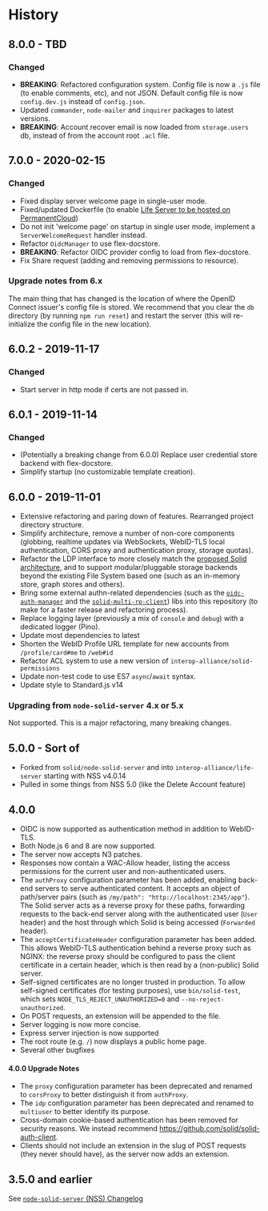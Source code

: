 # History

## 8.0.0 - TBD

### Changed
- **BREAKING**: Refactored configuration system. Config file is now
  a `.js` file (to enable comments, etc), and not JSON. Default config file
  is now `config.dev.js` instead of `config.json`.
- Updated `commander`, `node-mailer` and `inquirer` packages to latest versions.
- **BREAKING**: Account recover email is now loaded from `storage.users` db,
  instead of from the account root `.acl` file.

## 7.0.0 - 2020-02-15

### Changed
- Fixed display server welcome page in single-user mode.
- Fixed/updated Dockerfile (to enable [Life Server to be hosted on 
  PermanentCloud](https://permanent.cloud/apps/life-server))
- Do not init 'welcome page' on startup in single user mode, implement a
  `ServerWelcomeRequest` handler instead.
- Refactor `OidcManager` to use flex-docstore.
- **BREAKING**: Refactor OIDC provider config to load from flex-docstore.
- Fix Share request (adding and removing permissions to resource).

### Upgrade notes from 6.x
The main thing that has changed is the location of where the OpenID Connect 
issuer's config file is stored. We recommend that you clear the `db` directory
(by running `npm run reset`) and restart the server (this will re-initialize the 
config file in the new location).

## 6.0.2 - 2019-11-17

### Changed
- Start server in http mode if certs are not passed in.

## 6.0.1 - 2019-11-14

### Changed
- (Potentially a breaking change from 6.0.0) Replace user credential store 
  backend with flex-docstore.
- Simplify startup (no customizable template creation).

## 6.0.0 - 2019-11-01

- Extensive refactoring and paring down of features. Rearranged project
    directory structure.
- Simplify architecture, remove a number of non-core components (globbing,
    realtime updates via WebSockets, WebID-TLS local authentication, CORS proxy
    and authentication proxy, storage quotas).
- Refactor the LDP interface to more closely match the [proposed Solid 
    architecture](https://github.com/solid/solid-architecture/blob/master/server/request-flow.md),
    and to support modular/pluggable storage backends beyond the existing File 
    System based one (such as an in-memory store, graph stores and others).
- Bring some external authn-related dependencies (such as the 
    [`oidc-auth-manager`](https://github.com/solid/oidc-auth-manager) and the 
    [`solid-multi-rp-client`](https://github.com/solid/solid-multi-rp-client))
    libs into this repository (to make for a faster release and refactoring
    process).
- Replace logging layer (previously a mix of `console` and `debug`) with a
    dedicated logger (Pino).
- Update most dependencies to latest
- Shorten the WebID Profile URL template for new accounts from
  `/profile/card#me` to `/web#id`
- Refactor ACL system to use a new version of `interop-alliance/solid-permissions`
- Update non-test code to use ES7 `async`/`await` syntax.
- Update style to Standard.js v14

### Upgrading from `node-solid-server` 4.x or 5.x

Not supported. This is a major refactoring, many breaking changes.

## 5.0.0 - Sort of

- Forked from `solid/node-solid-server` and into `interop-alliance/life-server`
    starting with NSS v4.0.14
- Pulled in some things from NSS 5.0 (like the Delete Account feature)

## 4.0.0
- OIDC is now supported as authentication method in addition to WebID-TLS.
- Both Node.js 6 and 8 are now supported.
- The server now accepts N3 patches.
- Responses now contain a WAC-Allow header, listing the access permissions
  for the current user and non-authenticated users.
- The `authProxy` configuration parameter has been added,
  enabling back-end servers to serve authenticated content.
  It accepts an object of path/server pairs
  (such as `/my/path": "http://localhost:2345/app"`).
  The Solid server acts as a reverse proxy for these paths, forwarding requests
  to the back-end server along with the authenticated user (`User` header)
  and the host through which Solid is being accessed (`Forwarded` header).
- The `acceptCertificateHeader` configuration parameter has been added.
  This allows WebID-TLS authentication behind a reverse proxy such as NGINX:
  the reverse proxy should be configured to pass the client certificate
  in a certain header, which is then read by a (non-public) Solid server.
- Self-signed certificates are no longer trusted in production.
  To allow self-signed certificates (for testing purposes), use `bin/solid-test`,
  which sets `NODE_TLS_REJECT_UNAUTHORIZED=0` and `--no-reject-unauthorized`.
- On POST requests, an extension will be appended to the file.
- Server logging is now more concise.
- Express server injection is now supported
- The root route (e.g. `/`) now displays a public home page.
- Several other bugfixes

#### 4.0.0 Upgrade Notes
- The `proxy` configuration parameter has been deprecated and
  renamed to `corsProxy` to better distinguish it from `authProxy`.
- The `idp` configuration parameter has been deprecated and
  renamed to `multiuser` to better identify its purpose.
- Cross-domain cookie-based authentication has been removed for security reasons.
  We instead recommend https://github.com/solid/solid-auth-client.
- Clients should not include an extension in the slug of POST requests
  (they never should have), as the server now adds an extension.

## 3.5.0 and earlier
See [`node-solid-server` (NSS) Changelog](https://github.com/solid/node-solid-server/blob/master/CHANGELOG.md)
